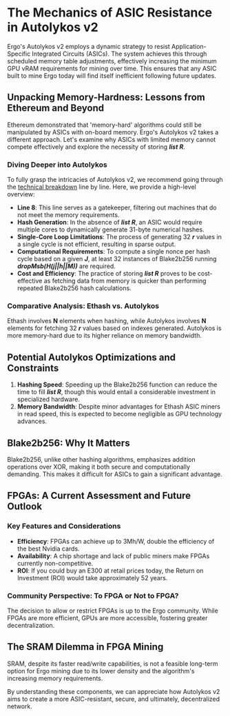 # The Mechanics of ASIC Resistance in Autolykos v2

Ergo's Autolykos v2 employs a dynamic strategy to resist Application-Specific Integrated Circuits (ASICs). The system achieves this through scheduled memory table adjustments, effectively increasing the minimum GPU vRAM requirements for mining over time. This ensures that any ASIC built to mine Ergo today will find itself inefficient following future updates.

## Unpacking Memory-Hardness: Lessons from Ethereum and Beyond

Ethereum demonstrated that 'memory-hard' algorithms could still be manipulated by ASICs with on-board memory. Ergo's Autolykos v2 takes a different approach. Let's examine why ASICs with limited memory cannot compete effectively and explore the necessity of storing **_list R_**.

### Diving Deeper into Autolykos

To fully grasp the intricacies of Autolykos v2, we recommend going through the [technical breakdown](algo-technical.md) line by line. Here, we provide a high-level overview:

- **Line 8**: This line serves as a gatekeeper, filtering out machines that do not meet the memory requirements.
- **Hash Generation**: In the absence of **_list R_**, an ASIC would require multiple cores to dynamically generate 31-byte numerical hashes.
- **Single-Core Loop Limitations**: The process of generating 32 **_r_** values in a single cycle is not efficient, resulting in sparse output.
- **Computational Requirements**: To compute a single nonce per hash cycle based on a given **_J_**, at least 32 instances of Blake2b256 running **_dropMsb(H(j||h||M))_** are required.
- **Cost and Efficiency**: The practice of storing **_list R_** proves to be cost-effective as fetching data from memory is quicker than performing repeated Blake2b256 hash calculations.

### Comparative Analysis: Ethash vs. Autolykos

Ethash involves **N** elements when hashing, while Autolykos involves **N** elements for fetching 32 **_r_** values based on indexes generated. Autolykos is more memory-hard due to its higher reliance on memory bandwidth.

## Potential Autolykos Optimizations and Constraints

1. **Hashing Speed**: Speeding up the Blake2b256 function can reduce the time to fill **_list R_**, though this would entail a considerable investment in specialized hardware.
2. **Memory Bandwidth**: Despite minor advantages for Ethash ASIC miners in read speed, this is expected to become negligible as GPU technology advances.

## Blake2b256: Why It Matters

Blake2b256, unlike other hashing algorithms, emphasizes addition operations over XOR, making it both secure and computationally demanding. This makes it difficult for ASICs to gain a significant advantage.

## FPGAs: A Current Assessment and Future Outlook

### Key Features and Considerations

- **Efficiency**: FPGAs can achieve up to 3Mh/W, double the efficiency of the best Nvidia cards.
- **Availability**: A chip shortage and lack of public miners make FPGAs currently non-competitive.
- **ROI**: If you could buy an E300 at retail prices today, the Return on Investment (ROI) would take approximately 52 years.

### Community Perspective: To FPGA or Not to FPGA?

The decision to allow or restrict FPGAs is up to the Ergo community. While FPGAs are more efficient, GPUs are more accessible, fostering greater decentralization.

## The SRAM Dilemma in FPGA Mining

SRAM, despite its faster read/write capabilities, is not a feasible long-term option for Ergo mining due to its lower density and the algorithm's increasing memory requirements.

By understanding these components, we can appreciate how Autolykos v2 aims to create a more ASIC-resistant, secure, and ultimately, decentralized network.